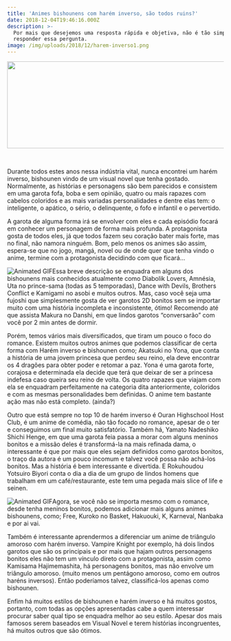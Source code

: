 ```yaml
---
title: 'Animes bishounens com harém inverso, são todos ruins?'
date: 2018-12-04T19:46:16.000Z
description: >-
  Por mais que desejemos uma resposta rápida e objetiva, não é tão simples
  responder essa pergunta. 
image: /img/uploads/2018/12/harem-inverso1.png
---
```

<img class="size-full wp-image-765 aligncenter" src="/img/uploads/2018/12/harem-inverso.png" alt="" width="700" height="202" srcset="/img/uploads/2018/12/harem-inverso.png 700w, /img/uploads/2018/12/harem-inverso-300x87.png 300w" sizes="(max-width: 700px) 100vw, 700px" />

&nbsp;

Durante todos estes anos nessa indústria vital, nunca encontrei um harém inverso, bishounen vindo de um visual novel que tenha gostado. Normalmente, as histórias e personagens são bem parecidos e consistem em uma garota fofa, boba e sem opinião, quatro ou mais rapazes com cabelos coloridos e as mais variadas personalidades e dentre elas tem: o inteligente, o apático, o sério, o delinquente, o fofo e infantil e o pervertido.

A garota de alguma forma irá se envolver com eles e cada episódio focará em conhecer um personagem de forma mais profunda. A protagonista gosta de todos eles, já que todos fazem seu coração bater mais forte, mas no final, não namora ninguém. Bom, pelo menos os animes são assim, espera-se que no jogo, mangá, novel ou de onde quer que tenha vindo o anime, termine com a protagonista decidindo com que ficará&#8230;

<img src="https://media.giphy.com/media/4Nq6KXNkFTSL4HFg7B/giphy.gif" alt="Animated GIF" />Essa breve descrição se enquadra em alguns dos bishounens mais conhecidos atualmente como Diabolik Lovers, Amnésia, Uta no prince-sama (todas as 5 temporadas), Dance with Devils, Brothers Conflict e Kamigami no asobi e muitos outros. Mas, caso você seja uma fujoshi que simplesmente gosta de ver garotos 2D bonitos sem se importar muito com uma história incompleta e inconsistente, ótimo! Recomendo até que assista Makura no Danshi, em que lindos garotos &#8220;conversarão&#8221; com você por 2 min antes de dormir.

Porém, temos vários mais diversificados, que tiram um pouco o foco do romance. Existem muitos outros animes que podemos classificar de certa forma com Harém inverso e bishounen como; Akatsuki no Yona, que conta a história de uma jovem princesa que perdeu seu reino, ela deve encontrar os 4 dragões para obter poder e retomar a paz. Yona é uma garota forte, corajosa e determinada ela decide que terá que deixar de ser a princesa indefesa caso queira seu reino de volta. Os quatro rapazes que viajam com ela se enquadram perfeitamente na categoria dita anteriormente, coloridos e com as mesmas personalidades bem definidas. O anime tem bastante ação mas não está completo. (ainda?)

Outro que está sempre no top 10 de harém inverso é Ouran Highschool Host Club, é um anime de comédia, não tão focado no romance, apesar de o ter e conseguimos um final muito satisfatório. Também há, Yamato Nadeshiko Shichi Henge, em que uma garota feia passa a morar com alguns meninos bonitos e a missão deles é transformá-la na mais refinada dama, o interessante é que por mais que eles sejam definidos como garotos bonitos, o traço da autora é um pouco incomum e talvez você possa não achá-los bonitos. Mas a história é bem interessante e divertida. E Rokuhoudou Yotsuiro Biyori conta o dia a dia de um grupo de lindos homens que trabalham em um café/restaurante, este tem uma pegada mais slice of life e seinen.

<img style="float:left;" src="https://media.giphy.com/media/3s200vVJypUTgeIssP/giphy.gif" alt="Animated GIF" />Agora, se você não se importa mesmo com o romance, desde tenha meninos bonitos, podemos adicionar mais alguns animes bishounens, como; Free, Kuroko no Basket, Hakuouki, K, Karneval, Nanbaka e por ai vai.

Também é interessante aprendermos a diferenciar um anime de triângulo amoroso com harém inverso. Vampire Knight por exemplo, há dois lindos garotos que são os principais e por mais que hajam outros personagens bonitos eles não tem um vínculo direto com a protagonista, assim como Kamisama Hajimemashita, há personagens bonitos, mas não envolve um triângulo amoroso. (muito menos um pentágono amoroso, como em outros haréns inversos). Então poderíamos talvez, classificá-los apenas como bishounen.

Enfim há muitos estilos de bishounen e harém inverso e há muitos gostos, portanto, com todas as opções apresentadas cabe a quem interessar procurar saber qual tipo se enquadra melhor ao seu estilo. Apesar dos mais famosos serem baseados em Visual Novel e terem histórias incongruentes, há muitos outros que são ótimos.
